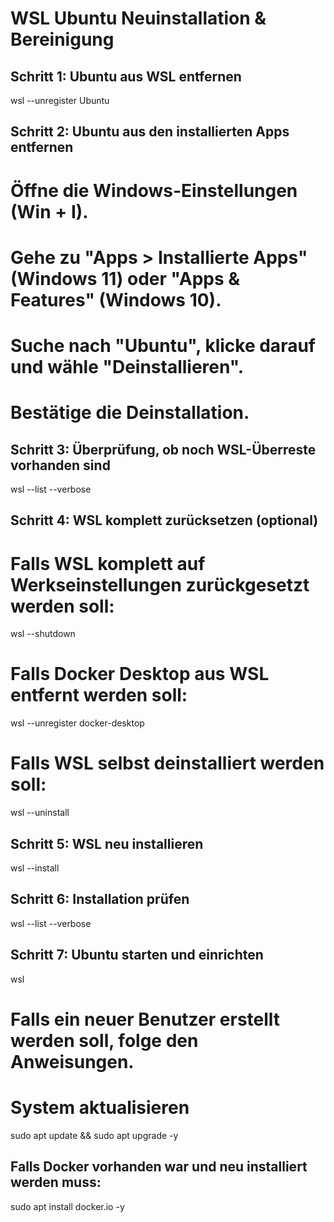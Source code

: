 # WSL Ubuntu Neuinstallation & Bereinigung

## Schritt 1: Ubuntu aus WSL entfernen
wsl --unregister Ubuntu

## Schritt 2: Ubuntu aus den installierten Apps entfernen
# Öffne die Windows-Einstellungen (Win + I).
# Gehe zu "Apps > Installierte Apps" (Windows 11) oder "Apps & Features" (Windows 10).
# Suche nach "Ubuntu", klicke darauf und wähle "Deinstallieren".
# Bestätige die Deinstallation.

## Schritt 3: Überprüfung, ob noch WSL-Überreste vorhanden sind
wsl --list --verbose

## Schritt 4: WSL komplett zurücksetzen (optional)
# Falls WSL komplett auf Werkseinstellungen zurückgesetzt werden soll:
wsl --shutdown

# Falls Docker Desktop aus WSL entfernt werden soll:
wsl --unregister docker-desktop

# Falls WSL selbst deinstalliert werden soll:
wsl --uninstall

## Schritt 5: WSL neu installieren
wsl --install

## Schritt 6: Installation prüfen
wsl --list --verbose

## Schritt 7: Ubuntu starten und einrichten
wsl

# Falls ein neuer Benutzer erstellt werden soll, folge den Anweisungen.

# System aktualisieren
sudo apt update && sudo apt upgrade -y

## Falls Docker vorhanden war und neu installiert werden muss:
sudo apt install docker.io -y
